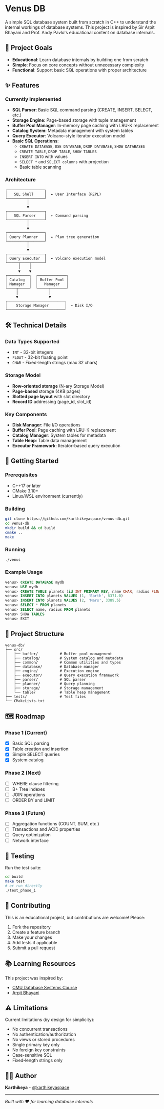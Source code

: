 # Venus DB

A simple SQL database system built from scratch in C++ to understand the internal workings of database systems. This project is inspired by Sir Arpit Bhayani and Prof. Andy Pavlo's educational content on database internals.

## 🎯 Project Goals

- **Educational**: Learn database internals by building one from scratch
- **Simple**: Focus on core concepts without unnecessary complexity
- **Functional**: Support basic SQL operations with proper architecture

## ✨ Features

### Currently Implemented
- **SQL Parser**: Basic SQL command parsing (CREATE, INSERT, SELECT, etc.)
- **Storage Engine**: Page-based storage with tuple management
- **Buffer Pool Manager**: In-memory page caching with LRU-K replacement
- **Catalog System**: Metadata management with system tables
- **Query Executor**: Volcano-style iterator execution model
- **Basic SQL Operations**:
  - `CREATE DATABASE`, `USE DATABASE`, `DROP DATABASE`, `SHOW DATABASES`
  - `CREATE TABLE`, `DROP TABLE`, `SHOW TABLES`
  - `INSERT INTO` with values
  - `SELECT *` and `SELECT columns` with projection
  - Basic table scanning

### Architecture
```
┌─────────────────┐
│   SQL Shell     │  ← User Interface (REPL)
└─────────┬───────┘
          │
          ▼
┌─────────────────┐
│   SQL Parser    │  ← Command parsing
└─────────┬───────┘
          │
          ▼
┌─────────────────┐
│ Query Planner   │  ← Plan tree generation
└─────────┬───────┘
          │
          ▼
┌─────────────────┐
│ Query Executor  │  ← Volcano execution model
└─────┬────┬──────┘
      │    │
      ▼    ▼
┌──────────┐  ┌─────────────┐
│ Catalog  │  │ Buffer Pool │
│ Manager  │  │   Manager   │
└────┬─────┘  └─────┬───────┘
     │              │
     ▼              ▼
┌──────────────────────────┐
│    Storage Manager       │  ← Disk I/O
└──────────────────────────┘
```

## 🛠️ Technical Details

### Data Types Supported
- `INT` - 32-bit integers
- `FLOAT` - 32-bit floating point
- `CHAR` - Fixed-length strings (max 32 chars)

### Storage Model
- **Row-oriented storage** (N-ary Storage Model)
- **Page-based** storage (4KB pages)
- **Slotted page layout** with slot directory
- **Record ID** addressing (page_id, slot_id)

### Key Components
- **Disk Manager**: File I/O operations
- **Buffer Pool**: Page caching with LRU-K replacement
- **Catalog Manager**: System tables for metadata
- **Table Heap**: Table data management
- **Executor Framework**: Iterator-based query execution

## 🚀 Getting Started

### Prerequisites
- C++17 or later
- CMake 3.10+
- Linux/WSL environment (currently)

### Building
```bash
git clone https://github.com/karthikeyaspace/venus-db.git
cd venus-db
mkdir build && cd build
cmake ..
make
```

### Running
```bash
./venus
```

### Example Usage
```sql
venus> CREATE DATABASE mydb
venus> USE mydb  
venus> CREATE TABLE planets (id INT PRIMARY KEY, name CHAR, radius FLOAT)
venus> INSERT INTO planets VALUES (1, 'Earth', 6371.0)
venus> INSERT INTO planets VALUES (2, 'Mars', 3389.5)
venus> SELECT * FROM planets
venus> SELECT name, radius FROM planets
venus> SHOW TABLES
venus> EXIT
```

## 📁 Project Structure
```
venus-db/
├── src/
│   ├── buffer/          # Buffer pool management
│   ├── catalog/         # System catalog and metadata
│   ├── common/          # Common utilities and types
│   ├── database/        # Database manager
│   ├── engine/          # Execution engine
│   ├── executor/        # Query execution framework
│   ├── parser/          # SQL parser
│   ├── planner/         # Query planning
│   ├── storage/         # Storage management
│   └── table/           # Table heap management
├── tests/               # Test files
└── CMakeLists.txt
```

## 🗺️ Roadmap

### Phase 1 (Current)
- [x] Basic SQL parsing
- [x] Table creation and insertion
- [x] Simple SELECT queries
- [x] System catalog

### Phase 2 (Next)
- [ ] WHERE clause filtering
- [ ] B+ Tree indexes
- [ ] JOIN operations
- [ ] ORDER BY and LIMIT

### Phase 3 (Future)
- [ ] Aggregation functions (COUNT, SUM, etc.)
- [ ] Transactions and ACID properties
- [ ] Query optimization
- [ ] Network interface

## 🧪 Testing

Run the test suite:
```bash
cd build
make test
# or run directly
./test_phase_1
```

## 🤝 Contributing

This is an educational project, but contributions are welcome! Please:
1. Fork the repository
2. Create a feature branch
3. Make your changes
4. Add tests if applicable
5. Submit a pull request

## 📚 Learning Resources

This project was inspired by:
- [CMU Database Systems Course](https://15445.courses.cs.cmu.edu/)
- [Arpit Bhayani](https://www.youtube.com/@ArpitBhayani)

## ⚠️ Limitations

Current limitations (by design for simplicity):
- No concurrent transactions
- No authentication/authorization  
- No views or stored procedures
- Single primary key only
- No foreign key constraints
- Case-sensitive SQL
- Fixed-length strings only


## 🙋‍♂️ Author

**Karthikeya** - [@karthikeyaspace](https://github.com/karthikeyaspace)

---

*Built with ❤️ for learning database internals*

